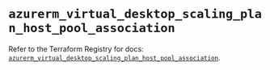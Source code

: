 # `azurerm_virtual_desktop_scaling_plan_host_pool_association`

Refer to the Terraform Registry for docs: [`azurerm_virtual_desktop_scaling_plan_host_pool_association`](https://registry.terraform.io/providers/hashicorp/azurerm/4.43.0/docs/resources/virtual_desktop_scaling_plan_host_pool_association).
